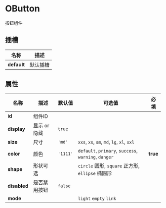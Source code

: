 # OButton

按钮组件 


## 插槽

<div class="slots-table">

| 名称          |描述        |
| ------------- |----------  |
| **default**   |默认插槽    |
    
</div>



## 属性

<div class="props-table">

| 名称           |描述           |默认值     |可选值                                                 |必填        |
| -------------- |-------------- |---------- |------------------------------------------------------ |----------  |
| **id**         |组件ID         |           |                                                       |            |
| **display**    |显示 or 隐藏   |`true`     |                                                       |            |
| **size**       |尺寸           |`'md'`     |`xxs`, `xs`, `sm`, `md`, `lg`, `xl`, `xxl`             |            |
| **color**      |颜色           |`'1111'`   |`default`, `primary`, `success`, `warning`, `danger`   |**true**    |
| **shape**      |形状可选       |           |`circle` 圆形, `square` 正方形, `ellipse` 椭圆形       |            |
| **disabled**   |是否禁用按钮   |`false`    |                                                       |            |
| **mode**       |               |           |`light` `empty` `link`                                 |            |

</div>






